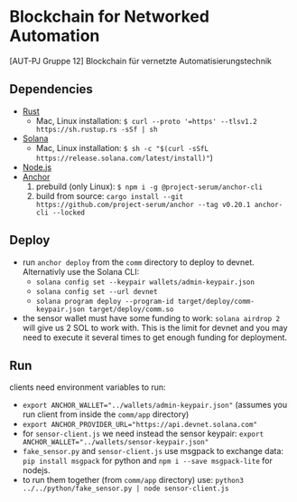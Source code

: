 # Blockchain for Networked Automation 

[AUT-PJ Gruppe 12] Blockchain für vernetzte Automatisierungstechnik

## Dependencies
- [Rust](https://www.rust-lang.org/tools/install) 
  - Mac, Linux installation: `$ curl --proto '=https' --tlsv1.2 https://sh.rustup.rs -sSf | sh`
- [Solana](https://docs.solana.com/cli/install-solana-cli-tools)
  - Mac, Linux installation: `$ sh -c "$(curl -sSfL https://release.solana.com/latest/install)"`)
- [Node.js](https://nodejs.org/en/)
- [Anchor](https://project-serum.github.io/anchor/getting-started/introduction.html)
  1. prebuild (only Linux): `$ npm i -g @project-serum/anchor-cli`
  1. build from source: `cargo install --git https://github.com/project-serum/anchor --tag v0.20.1 anchor-cli --locked`

## Deploy
- run `anchor deploy` from the `comm` directory to deploy to devnet. Alternativly use the Solana CLI:
  - `solana config set --keypair wallets/admin-keypair.json`
  - `solana config set --url devnet`
  - `solana program deploy --program-id target/deploy/comm-keypair.json target/deploy/comm.so`
- the sensor wallet must have some funding to work: `solana airdrop 2` will give us 2 SOL to work with. This is the limit for devnet and you may need to execute it several times to get enough funding for deployment.
## Run
clients need environment variables to run:
- `export ANCHOR_WALLET="../wallets/admin-keypair.json"` (assumes you run client from inside the `comm/app` directory)
- `export ANCHOR_PROVIDER_URL="https://api.devnet.solana.com"`
- for `sensor-client.js` we need instead the sensor keypair: `export ANCHOR_WALLET="../wallets/sensor-keypair.json"`
- `fake_sensor.py` and `sensor-client.js` use msgpack to exchange data: `pip install msgpack` for python and `npm i --save msgpack-lite` for nodejs.
- to run them together (from `comm/app` directory) use: `python3 ../../python/fake_sensor.py | node sensor-client.js`
